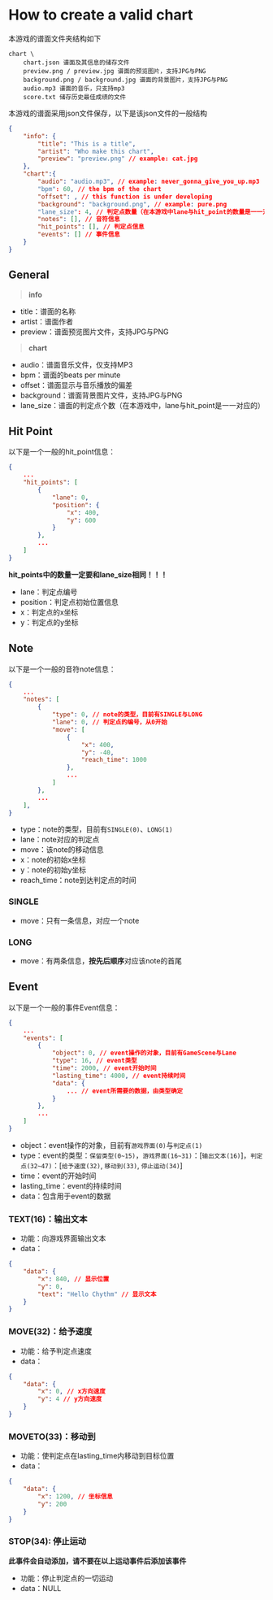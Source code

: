 # How to create a valid chart

本游戏的谱面文件夹结构如下

```
chart \
    chart.json 谱面及其信息的储存文件
    preview.png / preview.jpg 谱面的预览图片，支持JPG与PNG
    background.png / background.jpg 谱面的背景图片，支持JPG与PNG
    audio.mp3 谱面的音乐，只支持mp3
    score.txt 储存历史最佳成绩的文件
```

本游戏的谱面采用json文件保存，以下是该json文件的一般结构

```json
{
    "info": {
        "title": "This is a title",
        "artist": "Who make this chart",
        "preview": "preview.png" // example: cat.jpg
    },
    "chart":{
        "audio": "audio.mp3", // example: never_gonna_give_you_up.mp3
        "bpm": 60, // the bpm of the chart
        "offset": , // this function is under developing
        "background": "background.png", // example: pure.png
        "lane_size": 4, // 判定点数量（在本游戏中lane与hit_point的数量是一一对应的）
        "notes": [], // 音符信息
        "hit_points": [], // 判定点信息
        "events": [] // 事件信息
    }
}
```

## General

> **info**

- title：谱面的名称
- artist：谱面作者
- preview：谱面预览图片文件，支持JPG与PNG

> **chart**

- audio：谱面音乐文件，仅支持MP3
- bpm：谱面的beats per minute
- offset：谱面显示与音乐播放的偏差
- background：谱面背景图片文件，支持JPG与PNG
- lane_size：谱面的判定点个数（在本游戏中，lane与hit_point是一一对应的）

## Hit Point

以下是一个一般的hit_point信息：

```json
{
    ...
    "hit_points": [
        {
            "lane": 0,
            "position": {
                "x": 400,
                "y": 600
            }
        },
        ...
    ]
}
```

**hit_points中的数量一定要和lane_size相同！！！**

- lane：判定点编号
- position：判定点初始位置信息
- x：判定点的x坐标
- y：判定点的y坐标

## Note

以下是一个一般的音符note信息：

```json
{
    ...
    "notes": [
        {
            "type": 0, // note的类型，目前有SINGLE与LONG
            "lane": 0, // 判定点的编号，从0开始
            "move": [
                {
                    "x": 400,
                    "y": -40,
                    "reach_time": 1000
                },
                ...
            ]
        },
        ...
    ],
}
```

- type：note的类型，目前有`SINGLE(0)`、`LONG(1)`
- lane：note对应的判定点
- move：该note的移动信息
- x：note的初始x坐标
- y：note的初始y坐标
- reach_time：note到达判定点的时间

### SINGLE

- move：只有一条信息，对应一个note

### LONG

- move：有两条信息，**按先后顺序**对应该note的首尾

## Event

以下是一个一般的事件Event信息：

```json
{
    ...
    "events": [
        {
            "object": 0, // event操作的对象，目前有GameScene与Lane
            "type": 16, // event类型
            "time": 2000, // event开始时间
            "lasting_time": 4000, // event持续时间
            "data": {
                ... // event所需要的数据，由类型确定
            }
        },
        ...
    ]
}
```

- object：event操作的对象，目前有`游戏界面(0)`与`判定点(1)`
- type：event的类型：`保留类型(0~15)`，`游戏界面(16~31)`：[`输出文本(16)`]，`判定点(32~47)`：[`给予速度(32)`, `移动到(33)`, `停止运动(34)`]
- time：event的开始时间
- lasting_time：event的持续时间
- data：包含用于event的数据

### TEXT(16)：输出文本

- 功能：向游戏界面输出文本
- data：

```json
{
    "data": {
        "x": 840, // 显示位置
        "y": 0,
        "text": "Hello Chythm" // 显示文本
    }
}
```

### MOVE(32)：给予速度

- 功能：给予判定点速度
- data：

```json
{
    "data": {
        "x": 0, // x方向速度
        "y": 4 // y方向速度
    }
}
```

### MOVETO(33)：移动到

- 功能：使判定点在lasting_time内移动到目标位置
- data：

```json
{
    "data": {
        "x": 1200, // 坐标信息
        "y": 200
    }
}
```

### STOP(34): 停止运动

**此事件会自动添加，请不要在以上运动事件后添加该事件**

- 功能：停止判定点的一切运动
- data：NULL
